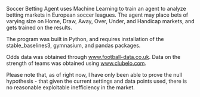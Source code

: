 Soccer Betting Agent uses Machine Learning to train an agent to analyze betting markets in European soccer leagues.  The agent may place bets of varying size on Home, Draw, Away, Over, Under, and Handicap markets, and gets trained on the results.



The program was built in Python, and requires installation of the stable\_baselines3, gymnasium, and pandas packages.



Odds data was obtained through www.football-data.co.uk. Data on the strength of teams was obtained using www.clubelo.com.



Please note that, as of right now, I have only been able to prove the null hypothesis - that given the current settings and data points used, there is no reasonable exploitable inefficiency in the market.

